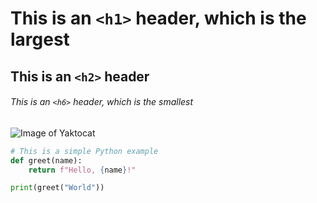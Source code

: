 # This is an `<h1>` header, which is the largest

## This is an `<h2>` header

###### This is an `<h6>` header, which is the smallest
![Image of Yaktocat](https://octodex.github.com/images/yaktocat.png)

```python
# This is a simple Python example
def greet(name):
    return f"Hello, {name}!"

print(greet("World"))
